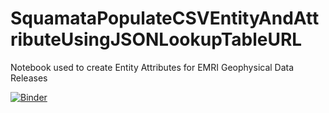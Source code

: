# SquamataPopulateCSVEntityAndAttributeUsingJSONLookupTableURL
Notebook used to create Entity Attributes for EMRI Geophysical Data Releases

[![Binder](https://mybinder.org/badge_logo.svg)](https://mybinder.org/v2/gh/pbrown-usgs/SquamataPopulateCSVEntityAndAttributeUsingJSONLookupTableURL/HEAD)

